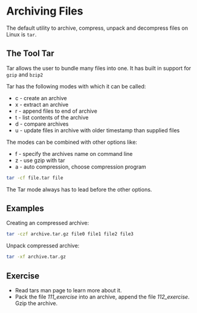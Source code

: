 # Archiving Files 
The default utility to archive, compress, unpack and decompress files on Linux is `tar`.

## The Tool Tar
Tar allows the user to bundle many files into one. It has built in support for `gzip` and `bzip2`

Tar has the following modes with which it can be called:

- c - create an archive
- x - extract an archive
- r - append files to end of archive
- t - list contents of the archive
- d - compare archives
- u - update files in archive with older timestamp than supplied files

The modes can be combined with other options like:

- f - specify the archives name on command line
- z - use gzip with tar
- a - auto compression, choose compression program

~~~~ bash
tar -cf file.tar file 
~~~~

The Tar mode always has to lead before the other options.

## Examples

Creating an compressed archive:

~~~~ bash
tar -czf archive.tar.gz file0 file1 file2 file3 
~~~~

Unpack compressed archive:

~~~~ bash
tar -xf archive.tar.gz
~~~~

## Exercise
- Read tars man page to learn more about it.
- Pack the file *111_exercise* into an archive, append the file *112_exercise*. Gzip the archive.
